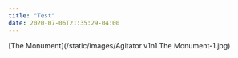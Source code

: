 ```yaml
---
title: "Test"
date: 2020-07-06T21:35:29-04:00
---
```


[The Monument](/static/images/Agitator v1n1 The Monument-1.jpg)
